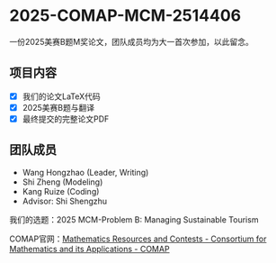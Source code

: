 # 2025-COMAP-MCM-2514406

一份2025美赛B题M奖论文，团队成员均为大一首次参加，以此留念。

## 项目内容

- [x] 我们的论文LaTeX代码
- [x] 2025美赛B题与翻译
- [x] 最终提交的完整论文PDF

## 团队成员

- Wang Hongzhao (Leader, Writing)
- Shi Zheng (Modeling)
- Kang Ruize (Coding)
- Advisor: Shi Shengzhu

我们的选题：2025 MCM-Problem B: Managing Sustainable Tourism

COMAP官网：[Mathematics Resources and Contests - Consortium for Mathematics and its Applications - COMAP](https://www.comap.com/)

